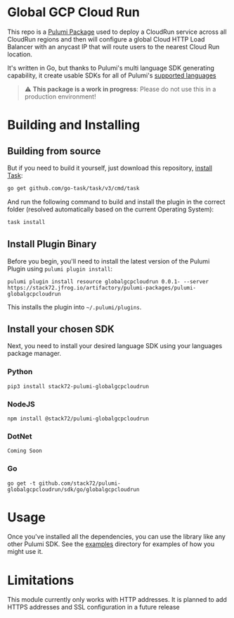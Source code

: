 # Global GCP Cloud Run

This repo is a [Pulumi Package](https://www.pulumi.com/docs/guides/pulumi-packages/) used to deploy a CloudRun service across
all CloudRun regions and then will configure a global Cloud HTTP Load Balancer with an anycast IP that will route users to the
nearest Cloud Run location.

It's written in Go, but thanks to Pulumi's multi language SDK generating capability, it create usable SDKs for all of Pulumi's [supported languages](https://www.pulumi.com/docs/intro/languages/)

> :warning: **This package is a work in progress**: Please do not use this in a production environment!

# Building and Installing

## Building from source

But if you need to build it yourself, just download this repository, [install](https://taskfile.dev/#/installation) [Task](https://taskfile.dev/):

```sh
go get github.com/go-task/task/v3/cmd/task
```

And run the following command to build and install the plugin in the correct folder (resolved automatically based on the current Operating System):

```sh
task install
```

## Install Plugin Binary

Before you begin, you'll need to install the latest version of the Pulumi Plugin using `pulumi plugin install`:

```
pulumi plugin install resource globalgcpcloudrun 0.0.1- --server https://stack72.jfrog.io/artifactory/pulumi-packages/pulumi-globalgcpcloudrun
```

This installs the plugin into `~/.pulumi/plugins`.

## Install your chosen SDK

Next, you need to install your desired language SDK using your languages package manager.

### Python

```
pip3 install stack72-pulumi-globalgcpcloudrun
```

### NodeJS

```
npm install @stack72/pulumi-globalgcpcloudrun
```

### DotNet

```
Coming Soon
```

### Go

```
go get -t github.com/stack72/pulumi-globalgcpcloudrun/sdk/go/globalgcpcloudrun
```

# Usage

Once you've installed all the dependencies, you can use the library like any other Pulumi SDK. See the [examples](examples/) directory for examples of how you might use it.

# Limitations

This module currently only works with HTTP addresses. It is planned to add HTTPS addresses and SSL configuration in a future release